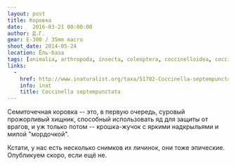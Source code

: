 ```yaml
---
layout: post
title: Коровка
date:   2016-03-21 00:00:00
author: Д.Г.
gear: E-300 / 35mm macro
shoot_date: 2014-05-24
location: Ёль-база
tags: [animalia, arthropoda, insecta, coleoptera, coccinelloidea, coccinellidae, coccinella, coccinella septempunctata]
links:
  -
    href: http://www.inaturalist.org/taxa/51702-Coccinella-septempunctata
    info: inat
    title: Coccinella septempunctata
---
```


Семиточечная коровка -- это, в первую очередь, суровый прожорливый хищник, способный использовать яд для защиты от врагов, и уж только потом -- крошка-жучок с яркими надкрыльями и милой "мордочкой".

Кстати, у нас есть несколько снимков их личинок, они тоже эпические. Опубликуем скоро, если ещё не.
